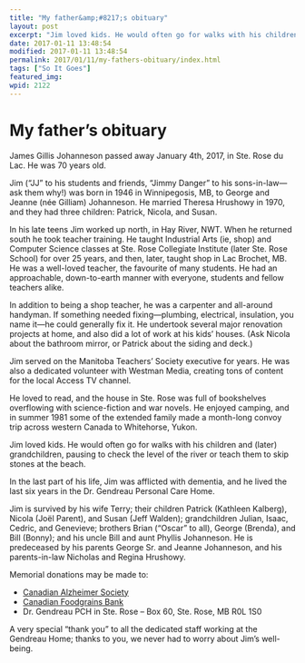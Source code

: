 ```yaml
---
title: "My father&amp;#8217;s obituary"
layout: post
excerpt: "Jim loved kids. He would often go for walks with his children and (later) grandchildren, pausing to check the level of the river or teach them to skip stones at the beach."
date: 2017-01-11 13:48:54
modified: 2017-01-11 13:48:54
permalink: 2017/01/11/my-fathers-obituary/index.html
tags: ["So It Goes"]
featured_img: 
wpid: 2122
---
```


# My father&#8217;s obituary

<span style="font-weight: 400;">James Gillis Johanneson passed away January 4th, 2017, in Ste. Rose du Lac. He was 70 years old.</span>

<span style="font-weight: 400;">Jim (“JJ” to his students and friends, “Jimmy Danger” to his sons-in-law—ask them why!) was born in 1946 in Winnipegosis, MB, to George and Jeanne (née Gilliam) Johanneson. He married Theresa Hrushowy in 1970, and they had three children: Patrick, Nicola, and Susan.</span>

<span style="font-weight: 400;">In his late teens Jim worked up north, in Hay River, NWT. When he returned south he took teacher training. He taught Industrial Arts (ie, shop) and Computer Science classes at Ste. Rose Collegiate Institute (later Ste. Rose School) for over 25 years, and then, later, taught shop in Lac Brochet, MB. He was a well-loved teacher, the favourite of many students. He had an approachable, down-to-earth manner with everyone, students and fellow teachers alike.</span>

<span style="font-weight: 400;">In addition to being a shop teacher, he was a carpenter and all-around handyman. If something needed fixing—plumbing, electrical, insulation, you name it—he could generally fix it. He undertook several major renovation projects at home, and also did a lot of work at his kids’ houses. (Ask Nicola about the bathroom mirror, or Patrick about the siding and deck.)</span>

<span style="font-weight: 400;">Jim served on the Manitoba Teachers’ Society executive for years. He was also a dedicated volunteer with Westman Media, creating tons of content for the local Access TV channel.</span>

<span style="font-weight: 400;">He loved to read, and the house in Ste. Rose was full of bookshelves overflowing with science-fiction and war novels. He enjoyed camping, and in summer 1981 some of the extended family made a month-long convoy trip across western Canada to Whitehorse, Yukon.</span>

<span style="font-weight: 400;">Jim loved kids. He would often go for walks with his children and (later) grandchildren, pausing to check the level of the river or teach them to skip stones at the beach.</span>

<span style="font-weight: 400;">In the last part of his life, Jim was afflicted with dementia, and he lived the last six years in the Dr. Gendreau Personal Care Home.</span>

<span style="font-weight: 400;">Jim is survived by his wife Terry; their children Patrick (Kathleen Kalberg), Nicola (Joël Parent), and Susan (Jeff Walden); grandchildren Julian, Isaac, Cedric, and Genevieve; brothers Brian (“Oscar” to all), George (Brenda), and Bill (Bonny); and his uncle Bill and aunt Phyllis Johanneson. He is predeceased by his parents George Sr. and Jeanne Johanneson, and his parents-in-law Nicholas and Regina Hrushowy.</span>

<span style="font-weight: 400;">Memorial donations may be made to:</span>

- <span style="font-weight: 400;">[Canadian Alzheimer Society](http://www.alzheimer.ca)</span>
- [Canadian Foodgrains Bank](http://www.foodgrainsbank.ca)
- <span style="font-weight: 400;">Dr. Gendreau PCH in Ste. Rose – Box 60, Ste. Rose, MB R0L 1S0</span>

<span style="font-weight: 400;">A very special “thank you” to all the dedicated staff working at the Gendreau Home; thanks to you, we never had to worry about Jim’s well-being.</span>